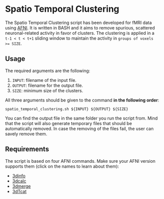 # Spatio Temporal Clustering
The Spatio Temporal Clustering script has been developed for fMRI data using [AFNI](https://afni.nimh.nih.gov). It is written in BASH and it aims to remove spurious, scattered neuronal-related activity in favor of clusters. The clustering is applied in a `t-1 < t < t+1` sliding window to maintain the activity in `groups of voxels >= SIZE`.

## Usage
The required arguments are the following:

1. `INPUT`: filename of the input file.
2. `OUTPUT`: filename for the output file.
3. `SIZE`: minimum size of the clusters.

All three arguments should be given to the command **in the following order**:

`spatio_temporal_clustering.sh ${INPUT} ${OUTPUT} ${SIZE}`

You can find the output file in the same folder you run the script from. Mind that the script will also generate temporary files that should be automatically removed. In case the removing of the files fail, the user can savely remove them.

## Requirements
The script is based on four AFNI commands. Make sure your AFNI version supports them (click on the names to learn about them):

- [3dinfo](https://afni.nimh.nih.gov/pub/dist/doc/program_help/3dinfo.html)
- [3dcalc](https://afni.nimh.nih.gov/pub/dist/doc/program_help/3dcalc.html)
- [3dmerge](https://afni.nimh.nih.gov/pub/dist/doc/program_help/3dmerge.html)
- [3dTcat](https://afni.nimh.nih.gov/pub/dist/doc/program_help/3dTcat.html)
